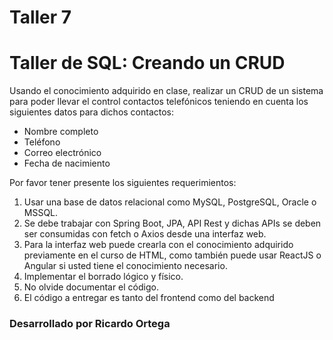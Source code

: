 # Taller 7

# Taller de SQL: Creando un CRUD

Usando el conocimiento adquirido en clase, realizar un CRUD de un sistema para poder llevar el control contactos telefónicos teniendo en cuenta los siguientes datos para dichos contactos:

* Nombre completo
* Teléfono
* Correo electrónico
* Fecha de nacimiento

Por favor tener presente los siguientes requerimientos:

1. Usar una base de datos relacional como MySQL, PostgreSQL, Oracle o MSSQL.
2. Se debe trabajar con Spring Boot, JPA, API Rest y dichas APIs se deben ser consumidas con fetch o Axios desde una interfaz web.
3. Para la interfaz web puede crearla con el conocimiento adquirido previamente en el curso de HTML, como también puede usar ReactJS o Angular si usted tiene el conocimiento necesario.
4. Implementar el borrado lógico y físico.
5. No olvide documentar el código.
6. El código a entregar es tanto del frontend como del backend

### Desarrollado por Ricardo Ortega
